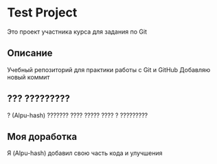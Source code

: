 # Test Project
Это проект участника курса для задания по Git

## Описание
Учебный репозиторий для практики работы с Git и GitHub
Добавляю новый коммит

## ??? ?????????
? (Alpu-hash) ??????? ???? ????? ???? ? ?????????

## Моя доработка
Я (Alpu-hash) добавил свою часть кода и улучшения
